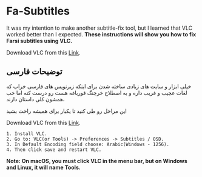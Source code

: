 # Fa-Subtitles
It was my intention to make another subtitle-fix tool, but I learned that VLC worked better than I expected. 
**These instructions will show you how to fix Farsi subtitles using VLC.**

Download VLC from this [Link](https://www.videolan.org/).
## توضیحات فارسی
خیلی ابزار و سایت های زیادی ساخته شدن برای اینکه زیرنویس های فارسی خراب که لغات عجیب و غریب داره
و به اصطلاح خرچنگ قورباغه هست رو درست کنه اما خب همشون کلی داستان دارند، 

این مراحل رو طی کنید تا یکبار برای همیشه راحت بشید

Download VLC from this [Link](https://www.videolan.org/).
~~~
1. Install VLC.
2. Go to: VLC(or Tools) -> Preferences -> Subtitles / OSD.
3. In Default Encoding field choose: Arabic(Windows - 1256).
4. Then click save and restart VLC.
~~~
**Note: On macOS, you must click VLC in the menu bar, but on Windows and Linux, it will name Tools.**
